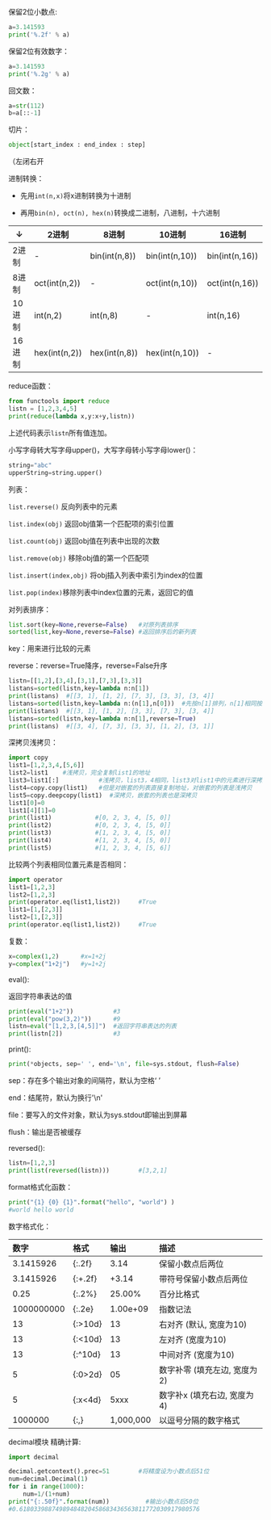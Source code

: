 保留2位小数点:

```python
a=3.141593
print('%.2f' % a)
```



保留2位有效数字：

```python
a=3.141593
print('%.2g' % a)
```



回文数：

```python
a=str(112)
b=a[::-1]
```



切片：

```python
object[start_index : end_index : step]
```

（左闭右开



进制转换：

- 先用`int(n,x)`将x进制转换为十进制

- 再用`bin(n), oct(n), hex(n)`转换成二进制，八进制，十六进制

| **↓**  | 2进制         | 8进制         | 10进制         | 16进制         |
| ------ | ------------- | ------------- | -------------- | -------------- |
| 2进制  | -             | bin(int(n,8)) | bin(int(n,10)) | bin(int(n,16)) |
| 8进制  | oct(int(n,2)) | -             | oct(int(n,10)) | oct(int(n,16)) |
| 10进制 | int(n,2)      | int(n,8)      | -              | int(n,16)      |
| 16进制 | hex(int(n,2)) | hex(int(n,8)) | hex(int(n,10)) | -              |



reduce函数：

```python
from functools import reduce
listn = [1,2,3,4,5]  
print(reduce(lambda x,y:x+y,listn))
```

上述代码表示`listn`所有值连加。



小写字母转大写字母upper()，大写字母转小写字母lower()：

```python
string="abc"
upperString=string.upper()
```



列表：

`list.reverse()` 反向列表中的元素

`list.index(obj)` 返回obj值第一个匹配项的索引位置

`list.count(obj)` 返回obj值在列表中出现的次数

`list.remove(obj)` 移除obj值的第一个匹配项

`list.insert(index,obj)` 将obj插入列表中索引为index的位置

`list.pop(index)`移除列表中index位置的元素，返回它的值



对列表排序：

```python
list.sort(key=None,reverse=False)   #对原列表排序
sorted(list,key=None,reverse=False) #返回排序后的新列表
```

key：用来进行比较的元素

reverse：reverse=True降序，reverse=False升序

```python
listn=[[1,2],[3,4],[3,1],[7,3],[3,3]]
listans=sorted(listn,key=lambda n:n[1])
print(listans)  #[[3, 1], [1, 2], [7, 3], [3, 3], [3, 4]]
listans=sorted(listn,key=lambda n:(n[1],n[0]))  #先按n[1]排列，n[1]相同按n[0]排
print(listans)  #[[3, 1], [1, 2], [3, 3], [7, 3], [3, 4]]
listans=sorted(listn,key=lambda n:n[1],reverse=True)
print(listans)  #[[3, 4], [7, 3], [3, 3], [1, 2], [3, 1]]
```



深拷贝浅拷贝：

```python
import copy
list1=[1,2,3,4,[5,6]]
list2=list1    #浅拷贝，完全复制list1的地址
list3=list1[:]           #浅拷贝，list3，4相同，list3对list1中的元素进行深拷贝，
list4=copy.copy(list1)   #但是对嵌套的列表直接复制地址，对嵌套的列表是浅拷贝
list5=copy.deepcopy(list1)  #深拷贝，嵌套的列表也是深拷贝
list1[0]=0
list1[4][1]=0
print(list1)			#[0, 2, 3, 4, [5, 0]]
print(list2)			#[0, 2, 3, 4, [5, 0]]
print(list3)			#[1, 2, 3, 4, [5, 0]]
print(list4)			#[1, 2, 3, 4, [5, 0]]
print(list5)			#[1, 2, 3, 4, [5, 6]]
```



比较两个列表相同位置元素是否相同：

```python
import operator
list1=[1,2,3]
list2=[1,2,3]
print(operator.eq(list1,list2))		#True
list1=[1,[2,3]]
list2=[1,[2,3]]
print(operator.eq(list1,list2))		#True
```



复数：

```python
x=complex(1,2)		#x=1+2j
y=complex("1+2j")	#y=1+2j
```



eval():

返回字符串表达的值

```python
print(eval("1+2"))           #3
print(eval("pow(3,2)"))		 #9
listn=eval("[1,2,3,[4,5]]")  #返回字符串表达的列表
print(listn[2])				 #3
```



print():

```python
print(*objects, sep=' ', end='\n', file=sys.stdout, flush=False)
```

sep：存在多个输出对象的间隔符，默认为空格‘ ’

end：结尾符，默认为换行'\n'

file：要写入的文件对象，默认为sys.stdout即输出到屏幕

flush：输出是否被缓存



reversed():

```python
listn=[1,2,3]
print(list(reversed(listn)))		#[3,2,1]
```



format格式化函数：

```python
print("{1} {0} {1}".format("hello", "world") )
#world hello world
```

数字格式化：

| 数字       | 格式    | 输出      | 描述                         |
| :--------- | :------ | :-------- | :--------------------------- |
| 3.1415926  | {:.2f}  | 3.14      | 保留小数点后两位             |
| 3.1415926  | {:+.2f} | +3.14     | 带符号保留小数点后两位       |
| 0.25       | {:.2%}  | 25.00%    | 百分比格式                   |
| 1000000000 | {:.2e}  | 1.00e+09  | 指数记法                     |
| 13         | {:>10d} | 13        | 右对齐 (默认, 宽度为10)      |
| 13         | {:<10d} | 13        | 左对齐 (宽度为10)            |
| 13         | {:^10d} | 13        | 中间对齐 (宽度为10)          |
| 5          | {:0>2d} | 05        | 数字补零 (填充左边, 宽度为2) |
| 5          | {:x<4d} | 5xxx      | 数字补x (填充右边, 宽度为4)  |
| 1000000    | {:,}    | 1,000,000 | 以逗号分隔的数字格式         |



decimal模块 精确计算:

```python
import decimal

decimal.getcontext().prec=51		#将精度设为小数点后51位
num=decimal.Decimal(1)
for i in range(1000):
    num=1/(1+num)
print("{:.50f}".format(num))          #输出小数点后50位
#0.61803398874989484820458683436563811772030917980576
```

